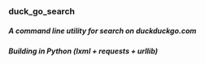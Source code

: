 ### duck_go_search
##### A command line utility for search on duckduckgo.com
##### Building in Python (lxml + requests + urllib)
